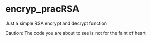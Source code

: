 # encryp_pracRSA
Just a simple RSA encrypt and decrypt function

Caution: The code you are about to see is not for the faint of heart
